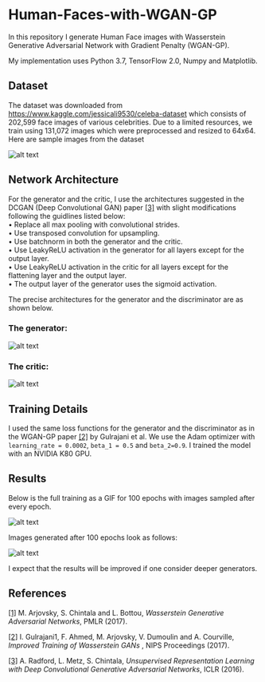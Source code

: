 # Human-Faces-with-WGAN-GP

In this repository I generate Human Face images with Wasserstein Generative Adversarial Network with Gradient Penalty (WGAN-GP).

My implementation uses Python 3.7, TensorFlow 2.0, Numpy and Matplotlib.

## Dataset

The dataset was downloaded from https://www.kaggle.com/jessicali9530/celeba-dataset which consists of 202,599 face images of various celebrities. Due to a limited resources, we train using 131,072 images which were preprocessed and resized to 64x64. Here are sample images from the dataset

![alt text](https://github.com/yernat-assylbekov/Human-Faces-with-WGAN-GP/blob/master/images/images_from_train_set.png?raw=true)

## Network Architecture

For the generator and the critic, I use the architectures suggested in the DCGAN (Deep Convolutional GAN) paper 
<a href="https://arxiv.org/pdf/1511.06434.pdf">[3]</a> with slight modifications following the guidlines listed below:<br>
• Replace all max pooling with convolutional strides.<br>
• Use transposed convolution for upsampling.<br>
• Use batchnorm in both the generator and the critic.<br>
• Use LeakyReLU activation in the generator for all layers except for the output layer.<br>
• Use LeakyReLU activation in the critic for all layers except for the flattening layer and the output layer.<br>
• The output layer of the generator uses the sigmoid activation.

The precise architectures for the generator and the discriminator are as shown below.<br>
### The generator:<br>
![alt text](https://github.com/yernat-assylbekov/Human-Faces-with-WGAN-GP/blob/master/images/generator_diagram.png?raw=true)<br>
### The critic:<br>
![alt text](https://github.com/yernat-assylbekov/Human-Faces-with-WGAN-GP/blob/master/images/critic_diagram.png?raw=true)

## Training Details

I used the same loss functions for the generator and the discriminator as in the WGAN-GP paper <a href="https://papers.nips.cc/paper/7159-improved-training-of-wasserstein-gans.pdf">[2]</a> by Gulrajani et al. We use the Adam optimizer with `learning_rate = 0.0002`, `beta_1 = 0.5` and `beta_2=0.9`. I trained the model with an NVIDIA K80 GPU.

## Results

Below is the full training as a GIF for 100 epochs with images sampled after every epoch.

![alt text](https://github.com/yernat-assylbekov/Human-Faces-with-WGAN-GP/blob/master/images/faces_generated.gif?raw=true)

Images generated after 100 epochs look as follows:

![alt text](https://github.com/yernat-assylbekov/Human-Faces-with-WGAN-GP/blob/master/images/image_at_epoch_100.png?raw=true)

I expect that the results will be improved if one consider deeper generators.

## References

<a href="http://proceedings.mlr.press/v70/arjovsky17a/arjovsky17a.pdf">[1]</a> M. Arjovsky, S. Chintala and L. Bottou, <i>Wasserstein Generative Adversarial Networks</i>, PMLR (2017).

<a href="https://papers.nips.cc/paper/7159-improved-training-of-wasserstein-gans.pdf">[2]</a> I. Gulrajani1, F. Ahmed, M. Arjovsky, V. Dumoulin and A. Courville, <i>Improved Training of Wasserstein GANs
</i>, NIPS Proceedings (2017).

<a href="https://arxiv.org/pdf/1511.06434.pdf">[3]</a> A. Radford, L. Metz, S. Chintala, <i>Unsupervised Representation Learning with Deep Convolutional Generative Adversarial Networks</i>, ICLR (2016).
